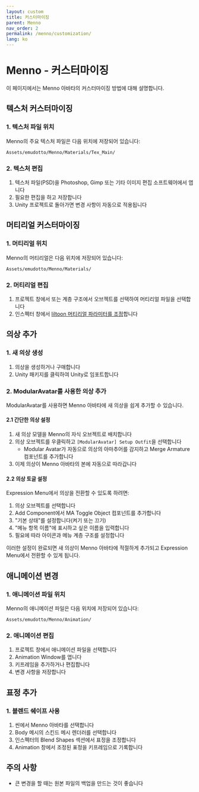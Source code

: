 ```yaml
---
layout: custom
title: 커스터마이징
parent: Menno
nav_order: 2
permalink: /menno/customization/
lang: ko
---
```


# Menno - 커스터마이징

이 페이지에서는 Menno 아바타의 커스터마이징 방법에 대해 설명합니다.

## 텍스처 커스터마이징

### 1. 텍스처 파일 위치

Menno의 주요 텍스처 파일은 다음 위치에 저장되어 있습니다:

```
Assets/emudotto/Menno/Materials/Tex_Main/
```

### 2. 텍스처 편집

1. 텍스처 파일(PSD)을 Photoshop, Gimp 또는 기타 이미지 편집 소프트웨어에서 엽니다
2. 필요한 편집을 하고 저장합니다
3. Unity 프로젝트로 돌아가면 변경 사항이 자동으로 적용됩니다


## 머티리얼 커스터마이징

### 1. 머티리얼 위치

Menno의 머티리얼은 다음 위치에 저장되어 있습니다:

```
Assets/emudotto/Menno/Materials/
```

### 2. 머티리얼 편집

1. 프로젝트 창에서 또는 계층 구조에서 오브젝트를 선택하여 머티리얼 파일을 선택합니다
2. 인스펙터 창에서 [liltoon 머티리얼 파라미터를 조정](https://lilxyzw.github.io/lilToon/en_us/first.html)합니다


## 의상 추가

### 1. 새 의상 생성

1. 의상을 생성하거나 구매합니다
2. Unity 패키지를 클릭하여 Unity로 임포트합니다

### 2. ModularAvatar를 사용한 의상 추가

ModularAvatar를 사용하면 Menno 아바타에 새 의상을 쉽게 추가할 수 있습니다.

#### 2.1 간단한 의상 설정

1. 새 의상 모델을 Menno의 자식 오브젝트로 배치합니다
2. 의상 오브젝트를 우클릭하고 `[ModularAvatar] Setup Outfit`을 선택합니다
   - Modular Avatar가 자동으로 의상의 아마추어를 감지하고 Merge Armature 컴포넌트를 추가합니다
3. 이제 의상이 Menno 아바타의 본에 자동으로 따라갑니다

#### 2.2 의상 토글 설정

Expression Menu에서 의상을 전환할 수 있도록 하려면:

1. 의상 오브젝트를 선택합니다
2. Add Component에서 MA Toggle Object 컴포넌트를 추가합니다
3. "기본 상태"를 설정합니다(켜기 또는 끄기)
4. "메뉴 항목 이름"에 표시하고 싶은 이름을 입력합니다
5. 필요에 따라 아이콘과 메뉴 계층 구조를 설정합니다

이러한 설정이 완료되면 새 의상이 Menno 아바타에 적절하게 추가되고 Expression Menu에서 전환할 수 있게 됩니다.

## 애니메이션 변경

### 1. 애니메이션 파일 위치

Menno의 애니메이션 파일은 다음 위치에 저장되어 있습니다:

```
Assets/emudotto/Menno/Animation/
```

### 2. 애니메이션 편집

1. 프로젝트 창에서 애니메이션 파일을 선택합니다
2. Animation Window를 엽니다
3. 키프레임을 추가하거나 편집합니다
4. 변경 사항을 저장합니다

## 표정 추가

### 1. 블렌드 쉐이프 사용

1. 씬에서 Menno 아바타를 선택합니다
2. Body 메시의 스킨드 메시 렌더러를 선택합니다
3. 인스펙터의 Blend Shapes 섹션에서 표정을 조정합니다
4. Animation 창에서 조정된 표정을 키프레임으로 기록합니다

## 주의 사항

* 큰 변경을 할 때는 원본 파일의 백업을 만드는 것이 좋습니다 